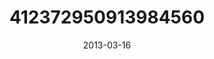 ---
title: "412372950913984560"
image: "2013-03-16 07.18.28 412372950913984560_46248401"
date: "2013-03-16"
type: "photo"
---